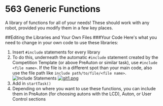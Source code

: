 # 563 Generic Functions

A library of functions for all of your needs! These should work with any robot, provided you modify them in a few key places.

##Editing the Libraries and Your Own Files
###Your Code
Here's what you need to change in your own code to use these libraries:
1. Insert `#include` statements for every library
  1. To do this, underneath the automatic `#include` statement created by the Competition Template (or above PreAuton or similar task), use `#include <file name>`. If the file is in a different spot than your main code, also use the file path like `include path/to/file/<file name>`. ![Include Statements](https://postimg.org/image/3xwq2soif/) [![git1.png](https://s23.postimg.org/e7z521ee3/git1.png)](https://postimg.org/image/3xwq2soif/)
2. Add in `startTask()`
  1. Depending on where you want to use these functions, you can include them in PreAuton (for choosing autons with the LCD), Auton, or User Control sections
